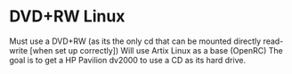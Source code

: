 # DVD+RW Linux
Must use a DVD+RW (as its the only cd that can be mounted directly read-write [when set up correctly])
Will use Artix Linux as a base (OpenRC)
The goal is to get a HP Pavilion dv2000 to use a CD as its hard drive.
